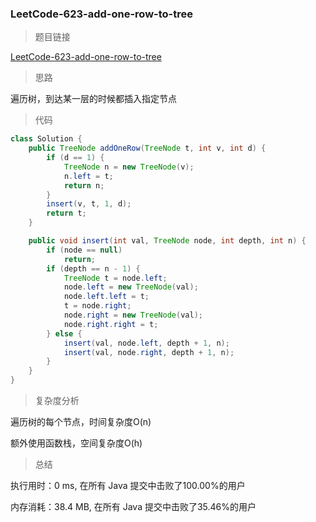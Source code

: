 ### LeetCode-623-add-one-row-to-tree

> 题目链接

[LeetCode-623-add-one-row-to-tree](https://leetcode-cn.com/problems/add-one-row-to-tree/)

> 思路

遍历树，到达某一层的时候都插入指定节点

> 代码

```java
class Solution {
    public TreeNode addOneRow(TreeNode t, int v, int d) {
        if (d == 1) {
            TreeNode n = new TreeNode(v);
            n.left = t;
            return n;
        }
        insert(v, t, 1, d);
        return t;
    }

    public void insert(int val, TreeNode node, int depth, int n) {
        if (node == null)
            return;
        if (depth == n - 1) {
            TreeNode t = node.left;
            node.left = new TreeNode(val);
            node.left.left = t;
            t = node.right;
            node.right = new TreeNode(val);
            node.right.right = t;
        } else {
            insert(val, node.left, depth + 1, n);
            insert(val, node.right, depth + 1, n);
        }
    }
}
```

> 复杂度分析

遍历树的每个节点，时间复杂度O(n)

额外使用函数栈，空间复杂度O(h)

> 总结

执行用时：0 ms, 在所有 Java 提交中击败了100.00%的用户

内存消耗：38.4 MB, 在所有 Java 提交中击败了35.46%的用户
